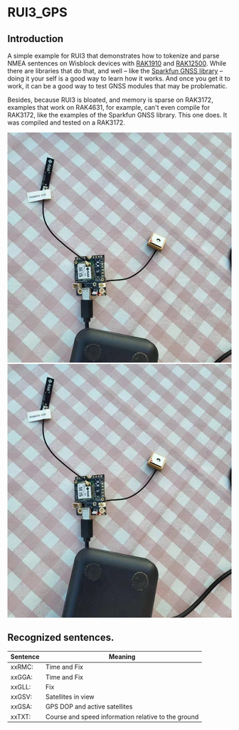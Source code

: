 # RUI3_GPS

## Introduction
A simple example for RUI3 that demonstrates how to tokenize and parse NMEA sentences on Wisblock devices with [RAK1910](https://docs.rakwireless.com/Product-Categories/WisBlock/RAK1910/Quickstart/) and [RAK12500](https://docs.rakwireless.com/Product-Categories/WisBlock/RAK12500/Quickstart/). While there are libraries that do that, and well – like the [Sparkfun GNSS library](https://github.com/sparkfun/SparkFun_u-blox_GNSS_Arduino_Library) – doing it your self is a good way to learn how it works. And once you get it to work, it can be a good way to test GNSS modules that may be problematic.

Besides, because RUI3 is bloated, and memory is sparse on RAK3172, examples that work on RAK4631, for example, can't even compile for RAK3172, like the examples of the Sparkfun GNSS library. This one does. It was compiled and tested on a RAK3172.

![Top_Side](Top_Side.jpg) ![GPS_In_Action](GPS_In_Action.jpg)

## Recognized sentences.

|Sentence|Meaning|
|---|---|
|xxRMC:|Time and Fix|
|xxGGA:|Time and Fix|
|xxGLL:|Fix|
|xxGSV:|Satellites in view|
|xxGSA:|GPS DOP and active satellites|
|xxTXT:|Course and speed information relative to the ground|



